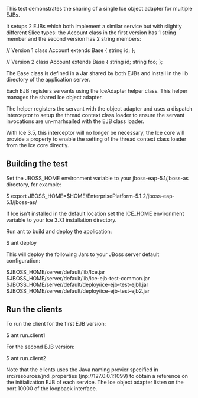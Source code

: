 This test demonstrates the sharing of a single Ice object adapter for
multiple EJBs.

It setups 2 EJBs which both implement a similar service but with
slightly different Slice types: the Account class in the first version
has 1 string member and the second version has 2 string members:

// Version 1
class Account extends Base
{
    string id;
};

// Version 2
class Account extends Base
{
    string id;
    string foo;
};

The Base class is defined in a Jar shared by both EJBs and install in
the lib directory of the application server.

Each EJB registers servants using the IceAdapter helper class. This
helper manages the shared Ice object adapter.

The helper registers the servant with the object adapter and uses a
dispatch interceptor to setup the thread context class loader to
ensure the servant invocations are un-marhsalled with the EJB class
loader.

With Ice 3.5, this interceptor will no longer be necessary, the Ice
core will provide a property to enable the setting of the thread
context class loader from the Ice core directly.

Building the test
-----------------

Set the JBOSS_HOME environment variable to your jboss-eap-5.1/jboss-as
directory, for example:

  $ export JBOSS_HOME=$HOME/EnterprisePlatform-5.1.2/jboss-eap-5.1/jboss-as/

If Ice isn't installed in the default location set the ICE_HOME
environment variable to your Ice 3.7.1 installation directory.

Run ant to build and deploy the application:

  $ ant deploy

This will deploy the following Jars to your JBoss server default
configuration:

  $JBOSS_HOME/server/default/lib/Ice.jar
  $JBOSS_HOME/server/default/lib/ice-ejb-test-common.jar
  $JBOSS_HOME/server/default/deploy/ice-ejb-test-ejb1.jar
  $JBOSS_HOME/server/default/deploy/ice-ejb-test-ejb2.jar

Run the clients
---------------

To run the client for the first EJB version:

  $ ant run.client1

For the second EJB version:

  $ ant run.client2

Note that the clients uses the Java naming provier specified in
src/resources/jndi.properties (jnp://127.0.0.1:1099) to obtain a
reference on the initialization EJB of each service. The Ice object
adapter listen on the port 10000 of the loopback interface.
